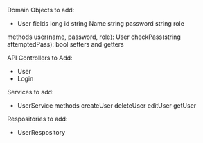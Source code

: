 Domain Objects to add: <br>
* User
fields
long id
string Name 
string password 
string role 

methods
user(name, password, role): User 
checkPass(string attemptedPass): bool 
setters and getters 

API Controllers to Add: <br>
* User 
* Login

Services to add: <br> 
* UserService 
methods 
createUser 
deleteUser 
editUser 
getUser

Respositories to add: <br> 
* UserRespository